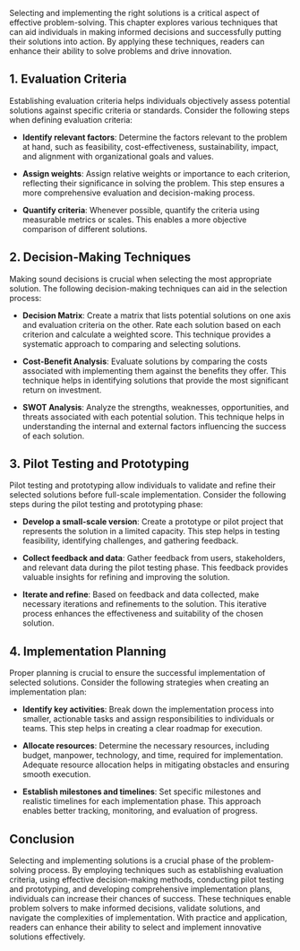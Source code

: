
Selecting and implementing the right solutions is a critical aspect of effective problem-solving. This chapter explores various techniques that can aid individuals in making informed decisions and successfully putting their solutions into action. By applying these techniques, readers can enhance their ability to solve problems and drive innovation.

**1. Evaluation Criteria**
--------------------------

Establishing evaluation criteria helps individuals objectively assess potential solutions against specific criteria or standards. Consider the following steps when defining evaluation criteria:

* **Identify relevant factors**: Determine the factors relevant to the problem at hand, such as feasibility, cost-effectiveness, sustainability, impact, and alignment with organizational goals and values.

* **Assign weights**: Assign relative weights or importance to each criterion, reflecting their significance in solving the problem. This step ensures a more comprehensive evaluation and decision-making process.

* **Quantify criteria**: Whenever possible, quantify the criteria using measurable metrics or scales. This enables a more objective comparison of different solutions.

**2. Decision-Making Techniques**
---------------------------------

Making sound decisions is crucial when selecting the most appropriate solution. The following decision-making techniques can aid in the selection process:

* **Decision Matrix**: Create a matrix that lists potential solutions on one axis and evaluation criteria on the other. Rate each solution based on each criterion and calculate a weighted score. This technique provides a systematic approach to comparing and selecting solutions.

* **Cost-Benefit Analysis**: Evaluate solutions by comparing the costs associated with implementing them against the benefits they offer. This technique helps in identifying solutions that provide the most significant return on investment.

* **SWOT Analysis**: Analyze the strengths, weaknesses, opportunities, and threats associated with each potential solution. This technique helps in understanding the internal and external factors influencing the success of each solution.

**3. Pilot Testing and Prototyping**
------------------------------------

Pilot testing and prototyping allow individuals to validate and refine their selected solutions before full-scale implementation. Consider the following steps during the pilot testing and prototyping phase:

* **Develop a small-scale version**: Create a prototype or pilot project that represents the solution in a limited capacity. This step helps in testing feasibility, identifying challenges, and gathering feedback.

* **Collect feedback and data**: Gather feedback from users, stakeholders, and relevant data during the pilot testing phase. This feedback provides valuable insights for refining and improving the solution.

* **Iterate and refine**: Based on feedback and data collected, make necessary iterations and refinements to the solution. This iterative process enhances the effectiveness and suitability of the chosen solution.

**4. Implementation Planning**
------------------------------

Proper planning is crucial to ensure the successful implementation of selected solutions. Consider the following strategies when creating an implementation plan:

* **Identify key activities**: Break down the implementation process into smaller, actionable tasks and assign responsibilities to individuals or teams. This step helps in creating a clear roadmap for execution.

* **Allocate resources**: Determine the necessary resources, including budget, manpower, technology, and time, required for implementation. Adequate resource allocation helps in mitigating obstacles and ensuring smooth execution.

* **Establish milestones and timelines**: Set specific milestones and realistic timelines for each implementation phase. This approach enables better tracking, monitoring, and evaluation of progress.

**Conclusion**
--------------

Selecting and implementing solutions is a crucial phase of the problem-solving process. By employing techniques such as establishing evaluation criteria, using effective decision-making methods, conducting pilot testing and prototyping, and developing comprehensive implementation plans, individuals can increase their chances of success. These techniques enable problem solvers to make informed decisions, validate solutions, and navigate the complexities of implementation. With practice and application, readers can enhance their ability to select and implement innovative solutions effectively.

